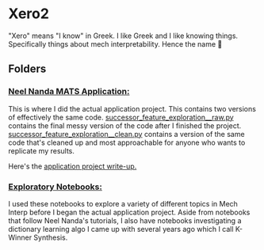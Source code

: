 # Xero2

"Xero" means "I know" in Greek. I like Greek and I like knowing things. Specifically things about mech interpretability. Hence the name 🤙

## Folders

### [Neel Nanda MATS Application:](/neel_application/)

This is where I did the actual application project. This contains two versions of effectively the same code. [successor_feature_exploration\_\_raw.py](/neel_application/successor_feature_exploration__raw.py) contains the final messy version of the code after I finished the project. [successor_feature_exploration\_\_clean.py](/neel_application/successor_feature_exploration__clean.py) contains a version of the same code that's cleaned up and most approachable for anyone who wants to replicate my results.

Here's the [application project write-up.](https://docs.google.com/document/d/1qJCWxkRJd-bOIUF4FAPZtnERw4YN5uxx-zZuSOHWp8c/edit?usp=sharing)


### [Exploratory Notebooks:](/exploratory_notebooks/)

I used these notebooks to explore a variety of different topics in Mech Interp before I began the actual application project. Aside from notebooks that follow Neel Nanda's tutorials, I also have notebooks investigating a dictionary learning algo I came up with several years ago which I call K-Winner Synthesis.

